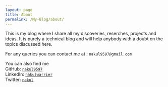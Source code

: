 ```yaml
---
layout: page
title: About
permalink: /My-Blog/about/
---
```


This is my blog where I share all my discoveries, reserches, projects and ideas. It is purely a technical blog and will help anybody with a doubt on the topics discussed here.

For any queries you can contact me at : `nakul9597@gmail.com`

You can also find me  
GitHub: [`nakul9597`](https://github.com/nakul9597)  
LinkedIn: [`nakulwarrier`](https://www.linkedin.com/in/nakul-warrier-806099170)  
Twitter: [`nakul`](https://twitter.com/Nakul15486024)
